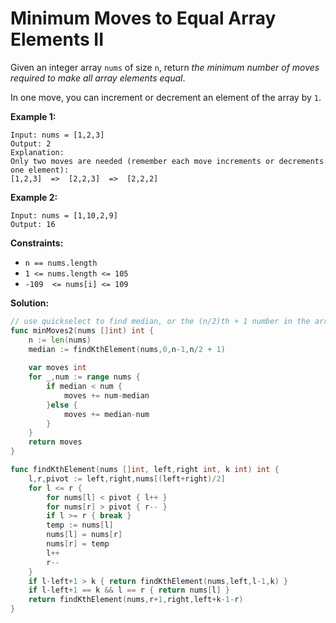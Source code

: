 # Minimum Moves to Equal Array Elements II

Given an integer array  `nums`  of size  `n`, return  _the minimum number of moves required to make all array elements equal_.

In one move, you can increment or decrement an element of the array by  `1`.

**Example 1:**

	Input: nums = [1,2,3]
	Output: 2
	Explanation:
	Only two moves are needed (remember each move increments or decrements one element):
	[1,2,3]  =>  [2,2,3]  =>  [2,2,2]

**Example 2:**

	Input: nums = [1,10,2,9]
	Output: 16

**Constraints:**

-   `n == nums.length`
-   `1 <= nums.length <= 105`
-   `-109  <= nums[i] <= 109`

**Solution:**

```go
// use quickselect to find median, or the (n/2)th + 1 number in the array. Note that it is median, not average, to reduce the distance to the 2 ends
func minMoves2(nums []int) int {
    n := len(nums)
    median := findKthElement(nums,0,n-1,n/2 + 1)
    
    var moves int
    for _,num := range nums {
        if median < num {
            moves += num-median
        }else {
            moves += median-num
        }
    }
    return moves
}

func findKthElement(nums []int, left,right int, k int) int {
    l,r,pivot := left,right,nums[(left+right)/2]
    for l <= r {
        for nums[l] < pivot { l++ }
        for nums[r] > pivot { r-- }
        if l >= r { break }
        temp := nums[l]
        nums[l] = nums[r]
        nums[r] = temp
        l++
        r--
    }
    if l-left+1 > k { return findKthElement(nums,left,l-1,k) }
    if l-left+1 == k && l == r { return nums[l] }
    return findKthElement(nums,r+1,right,left+k-1-r)
}
```